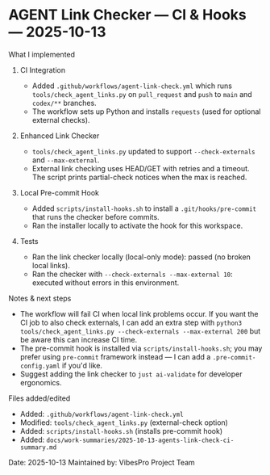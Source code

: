 # AGENT Link Checker — CI & Hooks — 2025-10-13

What I implemented

1. CI Integration

   - Added `.github/workflows/agent-link-check.yml` which runs `tools/check_agent_links.py` on `pull_request` and `push` to `main` and `codex/**` branches.
   - The workflow sets up Python and installs `requests` (used for optional external checks).

2. Enhanced Link Checker

   - `tools/check_agent_links.py` updated to support `--check-externals` and `--max-external`.
   - External link checking uses HEAD/GET with retries and a timeout. The script prints partial-check notices when the max is reached.

3. Local Pre-commit Hook

   - Added `scripts/install-hooks.sh` to install a `.git/hooks/pre-commit` that runs the checker before commits.
   - Ran the installer locally to activate the hook for this workspace.

4. Tests
   - Ran the link checker locally (local-only mode): passed (no broken local links).
   - Ran the checker with `--check-externals --max-external 10`: executed without errors in this environment.

Notes & next steps

- The workflow will fail CI when local link problems occur. If you want the CI job to also check externals, I can add an extra step with `python3 tools/check_agent_links.py --check-externals --max-external 200` but be aware this can increase CI time.
- The pre-commit hook is installed via `scripts/install-hooks.sh`; you may prefer using `pre-commit` framework instead — I can add a `.pre-commit-config.yaml` if you'd like.
- Suggest adding the link checker to `just ai-validate` for developer ergonomics.

Files added/edited

- Added: `.github/workflows/agent-link-check.yml`
- Modified: `tools/check_agent_links.py` (external-check option)
- Added: `scripts/install-hooks.sh` (installs pre-commit hook)
- Added: `docs/work-summaries/2025-10-13-agents-link-check-ci-summary.md`

Date: 2025-10-13
Maintained by: VibesPro Project Team
